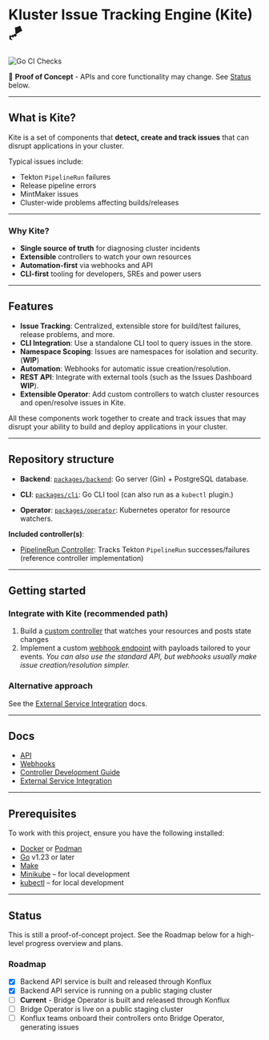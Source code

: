 # Kluster Issue Tracking Engine (Kite) :kite:

![Go CI Checks](https://github.com/konflux-ci/kite/actions/workflows/go-ci-checks.yaml/badge.svg)

:construction: **Proof of Concept** - APIs and core functionality may change. See [Status](#status) below.

---

## What is Kite?

Kite is a set of components that **detect, create and track issues** that can disrupt applications in your cluster.

Typical issues include:

- Tekton `PipelineRun` failures
- Release pipeline errors
- MintMaker issues
- Cluster-wide problems affecting builds/releases

---

### Why Kite?
- **Single source of truth** for diagnosing cluster incidents
- **Extensible** controllers to watch your own resources
- **Automation-first** via webhooks and API
- **CLI-first** tooling for developers, SREs and power users

---

## Features
- **Issue Tracking**: Centralized, extensible store for build/test failures, release problems, and more.
- **CLI Integration**: Use a standalone CLI tool to query issues in the store.
- **Namespace Scoping**: Issues are namespaces for isolation and security. (**WIP**)
- **Automation**: Webhooks for automatic issue creation/resolution.
- **REST API**: Integrate with external tools (such as the Issues Dashboard **WIP**).
- **Extensible Operator**: Add custom controllers to watch cluster resources and open/resolve issues in Kite.

All these components work together to create and track issues that may disrupt your ability to build and deploy applications in your cluster.

---

## Repository structure

- **Backend**: [`packages/backend`](./packages/backend/): Go server (Gin) + PostgreSQL database.

- **CLI**: [`packages/cli`](./packages/cli/): Go CLI tool (can also run as a `kubectl` plugin.)

- **Operator**: [`packages/operator`](./packages/operator/): Kubernetes operator for resource watchers.

**Included controller(s)**:
- [PipelineRun Controller](./packages/operator/internal/controller/pipelinerun_controller.go): Tracks Tekton `PipelineRun` successes/failures (reference controller implementation)

---

## Getting started
### Integrate with Kite (recommended path)

1. Build a [custom controller](./packages/operator/docs/ControllerDevelopmentGuide.md) that watches your resources and posts state changes
2. Implement a custom [webhook endpoint](./packages/backend/docs/Webhooks.md) with payloads tailored to your events.
  *You can also use the standard API, but webhooks usually make issue creation/resolution simpler.*

### Alternative approach
See the [External Service Integration](./packages/backend/docs/ExternalServiceIntegration.md) docs.

---

## Docs
- [API](./packages/backend/docs/API.md)
- [Webhooks](./packages/backend/docs/Webhooks.md)
- [Controller Development Guide](./packages/operator/docs/ControllerDevelopmentGuide.md)
- [External Service Integration](./packages/backend/docs/ExternalServiceIntegration.md)

---

## Prerequisites

To work with this project, ensure you have the following installed:

- [Docker](https://docs.docker.com/get-docker/) or [Podman](https://podman.io/docs/installation)
- [Go](https://golang.org/doc/install) v1.23 or later
- [Make](https://www.gnu.org/software/make/)
- [Minikube](https://minikube.sigs.k8s.io/docs/start/) – for local development
- [kubectl](https://kubernetes.io/docs/tasks/tools/install-kubectl/) – for local development

---

## Status
This is still a proof-of-concept project.
See the Roadmap below for a high-level progress overview and plans.

### Roadmap
- [x] Backend API service is built and released through Konflux
- [x] Backend API service is running on a public staging cluster
- [ ] **Current** - Bridge Operator is built and released through Konflux
- [ ] Bridge Operator is live on a public staging cluster
- [ ] Konflux teams onboard their controllers onto Bridge Operator, generating issues
